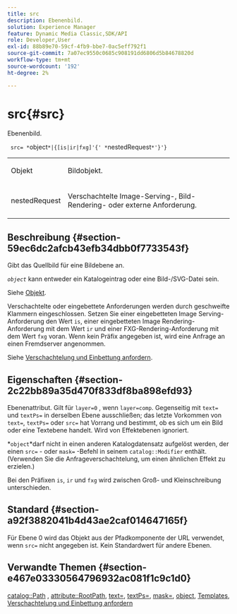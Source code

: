 ```yaml
---
title: src
description: Ebenenbild.
solution: Experience Manager
feature: Dynamic Media Classic,SDK/API
role: Developer,User
exl-id: 88b89e70-59cf-4fb9-bbe7-0ac5eff792f1
source-git-commit: 7a07ec9550c0685c908191dd6806d5b84678820d
workflow-type: tm+mt
source-wordcount: '192'
ht-degree: 2%

---
```


# src{#src}

Ebenenbild.

` src= *`object`*|{[is|ir|fxg]'{' *`nestedRequest`*'}'}`

<table id="simpletable_59104309B8284B21ABCE7DC95BF5A273"> 
 <tr class="strow"> 
  <td class="stentry"> <p> <span class="varname"> Objekt </span> </p> </td> 
  <td class="stentry"> <p>Bildobjekt. </p> </td> 
 </tr> 
 <tr class="strow"> 
  <td class="stentry"> <p> <span class="varname"> nestedRequest </span> </p> </td> 
  <td class="stentry"> <p>Verschachtelte Image-Serving-, Bild-Rendering- oder externe Anforderung. </p> </td> 
 </tr> 
</table>

## Beschreibung {#section-59ec6dc2afcb43efb34dbb0f7733543f}

Gibt das Quellbild für eine Bildebene an.

*`object`* kann entweder ein Katalogeintrag oder eine Bild-/SVG-Datei sein.

Siehe [Objekt](../../../../../is-api/http-ref/image-serving-api-ref/c-http-protocol-reference/c-data-types/r-object.md#reference-2591bd24548d462782c68d138ef795a0).

Verschachtelte oder eingebettete Anforderungen werden durch geschweifte Klammern eingeschlossen. Setzen Sie einer eingebetteten Image Serving-Anforderung den Wert `is`, einer eingebetteten Image Rendering-Anforderung mit dem Wert `ir` und einer FXG-Rendering-Anforderung mit dem Wert `fxg` voran. Wenn kein Präfix angegeben ist, wird eine Anfrage an einen Fremdserver angenommen.

Siehe [Verschachtelung und Einbettung anfordern](../../../../../is-api/http-ref/image-serving-api-ref/c-http-protocol-reference/c-syntax-and-features/r-request-nesting-and-embedding.md#reference-38ec66d4062046589e16c39bf1c6049b).

## Eigenschaften {#section-2c22bb89a35d470f833df8ba898efd93}

Ebenenattribut. Gilt für `layer=0` , wenn `layer=comp`. Gegenseitig mit `text=` und `textPs=` in derselben Ebene ausschließen; das letzte Vorkommen von `text=`, `textPs=` oder `src=` hat Vorrang und bestimmt, ob es sich um ein Bild oder eine Textebene handelt. Wird von Effektebenen ignoriert.

*`object`*darf nicht in einen anderen Katalogdatensatz aufgelöst werden, der einen `src=` - oder `mask=` -Befehl in seinem `catalog::Modifier` enthält. (Verwenden Sie die Anfrageverschachtelung, um einen ähnlichen Effekt zu erzielen.)

Bei den Präfixen `is`, `ir` und `fxg` wird zwischen Groß- und Kleinschreibung unterschieden.

## Standard {#section-a92f3882041b4d43ae2caf014647165f}

Für Ebene 0 wird das Objekt aus der Pfadkomponente der URL verwendet, wenn `src=` nicht angegeben ist. Kein Standardwert für andere Ebenen.

## Verwandte Themen {#section-e467e03330564796932ac081f1c9c1d0}

[catalog::Path](/help/aem-is-ir-api/is-api/image-catalog/image-serving-api-ref/c-image-catalog-reference/c-image-svg-data-reference/c-image-data-reference/r-path-cat.md) , [attribute::RootPath](../../../../../is-api/image-catalog/image-serving-api-ref/c-image-catalog-reference/c-attributes-reference/r-rootpath.md#reference-17d57e5967be403b8408fa7214017494), [text=](../../../../../is-api/http-ref/image-serving-api-ref/c-http-protocol-reference/c-command-reference/r-text.md#reference-84634052e48548539a1ef63cbe41f22f), [textPs=](../../../../../is-api/http-ref/image-serving-api-ref/c-http-protocol-reference/c-command-reference/r-textps.md#reference-4209a2a6169f44278da2647cfb0cd767), [mask=](../../../../../is-api/http-ref/image-serving-api-ref/c-http-protocol-reference/c-command-reference/r-mask.md#reference-922254e027404fb890b850e2723ee06e), [object](../../../../../is-api/http-ref/image-serving-api-ref/c-http-protocol-reference/c-data-types/r-object.md#reference-2591bd24548d462782c68d138ef795a0), [Templates](../../../../../is-api/http-ref/image-serving-api-ref/c-http-protocol-reference/c-templates/c-templates.md#concept-3cd2d2adae0e41b2979b9640244d4d3e), [Verschachtelung und Einbettung anfordern](../../../../../is-api/http-ref/image-serving-api-ref/c-http-protocol-reference/c-syntax-and-features/r-request-nesting-and-embedding.md#reference-38ec66d4062046589e16c39bf1c6049b)
